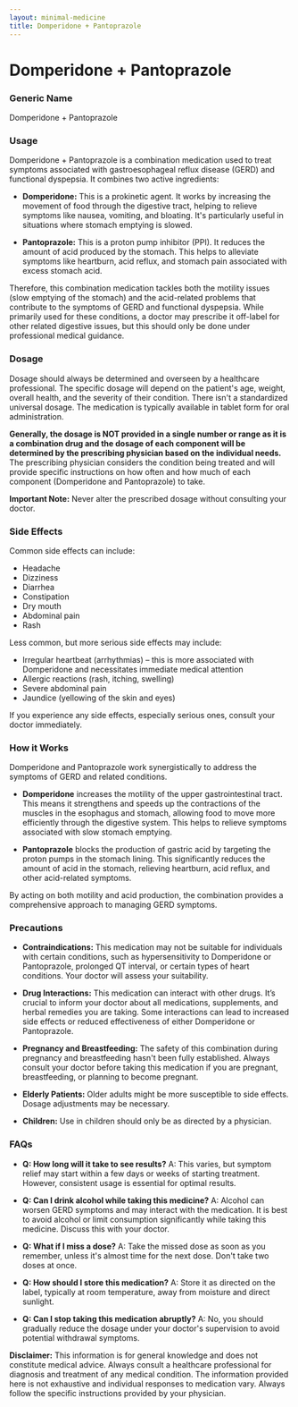 ```yaml
---
layout: minimal-medicine
title: Domperidone + Pantoprazole
---
```


# Domperidone + Pantoprazole
### Generic Name
Domperidone + Pantoprazole


### Usage

Domperidone + Pantoprazole is a combination medication used to treat symptoms associated with gastroesophageal reflux disease (GERD) and functional dyspepsia.  It combines two active ingredients:

* **Domperidone:** This is a prokinetic agent. It works by increasing the movement of food through the digestive tract, helping to relieve symptoms like nausea, vomiting, and bloating. It's particularly useful in situations where stomach emptying is slowed.

* **Pantoprazole:** This is a proton pump inhibitor (PPI). It reduces the amount of acid produced by the stomach. This helps to alleviate symptoms like heartburn, acid reflux, and stomach pain associated with excess stomach acid.

Therefore, this combination medication tackles both the motility issues (slow emptying of the stomach) and the acid-related problems that contribute to the symptoms of GERD and functional dyspepsia.  While primarily used for these conditions, a doctor may prescribe it off-label for other related digestive issues, but this should only be done under professional medical guidance.


### Dosage

Dosage should always be determined and overseen by a healthcare professional.  The specific dosage will depend on the patient's age, weight, overall health, and the severity of their condition.  There isn't a standardized universal dosage.  The medication is typically available in tablet form for oral administration.

**Generally, the dosage is NOT provided in a single number or range as it is a combination drug and the dosage of each component will be determined by the prescribing physician based on the individual needs.** The prescribing physician considers the condition being treated and will provide specific instructions on how often and how much of each component (Domperidone and Pantoprazole) to take.


**Important Note:** Never alter the prescribed dosage without consulting your doctor.


### Side Effects

Common side effects can include:

* Headache
* Dizziness
* Diarrhea
* Constipation
* Dry mouth
* Abdominal pain
* Rash

Less common, but more serious side effects may include:

* Irregular heartbeat (arrhythmias) – this is more associated with Domperidone and necessitates immediate medical attention
* Allergic reactions (rash, itching, swelling)
*  Severe abdominal pain
*  Jaundice (yellowing of the skin and eyes)


If you experience any side effects, especially serious ones, consult your doctor immediately.


### How it Works

Domperidone and Pantoprazole work synergistically to address the symptoms of GERD and related conditions.  

* **Domperidone** increases the motility of the upper gastrointestinal tract. This means it strengthens and speeds up the contractions of the muscles in the esophagus and stomach, allowing food to move more efficiently through the digestive system. This helps to relieve symptoms associated with slow stomach emptying.

* **Pantoprazole** blocks the production of gastric acid by targeting the proton pumps in the stomach lining. This significantly reduces the amount of acid in the stomach, relieving heartburn, acid reflux, and other acid-related symptoms.


By acting on both motility and acid production, the combination provides a comprehensive approach to managing GERD symptoms.



### Precautions

* **Contraindications:**  This medication may not be suitable for individuals with certain conditions, such as hypersensitivity to Domperidone or Pantoprazole, prolonged QT interval, or certain types of heart conditions.  Your doctor will assess your suitability.

* **Drug Interactions:** This medication can interact with other drugs.  It’s crucial to inform your doctor about all medications, supplements, and herbal remedies you are taking.  Some interactions can lead to increased side effects or reduced effectiveness of either Domperidone or Pantoprazole.

* **Pregnancy and Breastfeeding:**  The safety of this combination during pregnancy and breastfeeding hasn't been fully established. Always consult your doctor before taking this medication if you are pregnant, breastfeeding, or planning to become pregnant.

* **Elderly Patients:** Older adults might be more susceptible to side effects.  Dosage adjustments may be necessary.

* **Children:** Use in children should only be as directed by a physician.


### FAQs

* **Q: How long will it take to see results?** A: This varies, but symptom relief may start within a few days or weeks of starting treatment.  However, consistent usage is essential for optimal results.

* **Q: Can I drink alcohol while taking this medicine?** A: Alcohol can worsen GERD symptoms and may interact with the medication.  It is best to avoid alcohol or limit consumption significantly while taking this medicine. Discuss this with your doctor.

* **Q: What if I miss a dose?** A: Take the missed dose as soon as you remember, unless it's almost time for the next dose.  Don't take two doses at once.

* **Q: How should I store this medication?** A: Store it as directed on the label, typically at room temperature, away from moisture and direct sunlight.

* **Q: Can I stop taking this medication abruptly?** A: No, you should gradually reduce the dosage under your doctor's supervision to avoid potential withdrawal symptoms.


**Disclaimer:** This information is for general knowledge and does not constitute medical advice. Always consult a healthcare professional for diagnosis and treatment of any medical condition.  The information provided here is not exhaustive and individual responses to medication vary.  Always follow the specific instructions provided by your physician.
